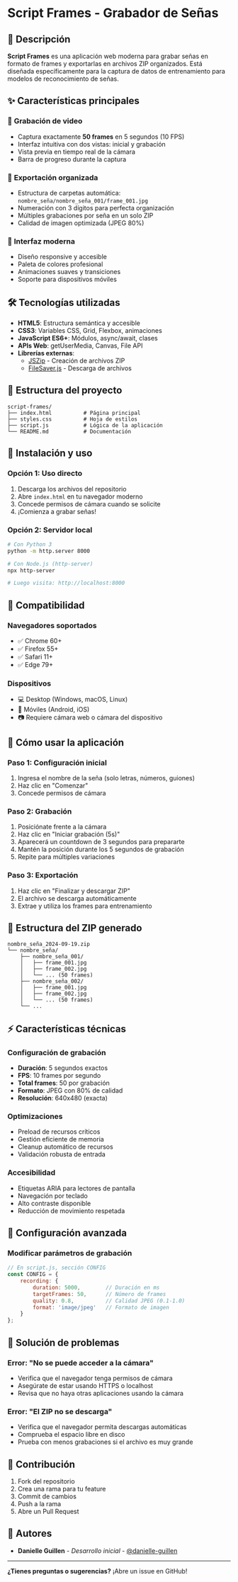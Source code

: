 # Script Frames - Grabador de Señas

## 📝 Descripción

**Script Frames** es una aplicación web moderna para grabar señas en formato de frames y exportarlas en archivos ZIP organizados. Está diseñada específicamente para la captura de datos de entrenamiento para modelos de reconocimiento de señas.

## ✨ Características principales

### 🎥 **Grabación de video**
- Captura exactamente **50 frames** en 5 segundos (10 FPS)
- Interfaz intuitiva con dos vistas: inicial y grabación
- Vista previa en tiempo real de la cámara
- Barra de progreso durante la captura

### 📁 **Exportación organizada**
- Estructura de carpetas automática: `nombre_seña/nombre_seña_001/frame_001.jpg`
- Numeración con 3 dígitos para perfecta organización
- Múltiples grabaciones por seña en un solo ZIP
- Calidad de imagen optimizada (JPEG 80%)

### 🎨 **Interfaz moderna**
- Diseño responsive y accesible
- Paleta de colores profesional
- Animaciones suaves y transiciones
- Soporte para dispositivos móviles

## 🛠️ Tecnologías utilizadas

- **HTML5**: Estructura semántica y accesible
- **CSS3**: Variables CSS, Grid, Flexbox, animaciones
- **JavaScript ES6+**: Módulos, async/await, clases
- **APIs Web**: getUserMedia, Canvas, File API
- **Librerías externas**:
  - [JSZip](https://stuk.github.io/jszip/) - Creación de archivos ZIP
  - [FileSaver.js](https://github.com/eligrey/FileSaver.js/) - Descarga de archivos

## 📂 Estructura del proyecto

```
script-frames/
├── index.html          # Página principal
├── styles.css          # Hoja de estilos
├── script.js           # Lógica de la aplicación
└── README.md           # Documentación
```

## 🚀 Instalación y uso

### **Opción 1: Uso directo**
1. Descarga los archivos del repositorio
2. Abre `index.html` en tu navegador moderno
3. Concede permisos de cámara cuando se solicite
4. ¡Comienza a grabar señas!

### **Opción 2: Servidor local**
```bash
# Con Python 3
python -m http.server 8000

# Con Node.js (http-server)
npx http-server

# Luego visita: http://localhost:8000
```

## 📱 Compatibilidad

### **Navegadores soportados**
- ✅ Chrome 60+
- ✅ Firefox 55+
- ✅ Safari 11+
- ✅ Edge 79+

### **Dispositivos**
- 💻 Desktop (Windows, macOS, Linux)
- 📱 Móviles (Android, iOS)
- 📷 Requiere cámara web o cámara del dispositivo

## 🎯 Cómo usar la aplicación

### **Paso 1: Configuración inicial**
1. Ingresa el nombre de la seña (solo letras, números, guiones)
2. Haz clic en "Comenzar"
3. Concede permisos de cámara

### **Paso 2: Grabación**
1. Posiciónate frente a la cámara
2. Haz clic en "Iniciar grabación (5s)"
3. Aparecerá un countdown de 3 segundos para prepararte
4. Mantén la posición durante los 5 segundos de grabación
5. Repite para múltiples variaciones

### **Paso 3: Exportación**
1. Haz clic en "Finalizar y descargar ZIP"
2. El archivo se descarga automáticamente
3. Extrae y utiliza los frames para entrenamiento

## 📁 Estructura del ZIP generado

```
nombre_seña_2024-09-19.zip
└── nombre_seña/
    ├── nombre_seña_001/
    │   ├── frame_001.jpg
    │   ├── frame_002.jpg
    │   └── ... (50 frames)
    ├── nombre_seña_002/
    │   ├── frame_001.jpg
    │   ├── frame_002.jpg
    │   └── ... (50 frames)
    └── ...
```

## ⚡ Características técnicas

### **Configuración de grabación**
- **Duración**: 5 segundos exactos
- **FPS**: 10 frames por segundo
- **Total frames**: 50 por grabación
- **Formato**: JPEG con 80% de calidad
- **Resolución**: 640x480 (exacta)

### **Optimizaciones**
- Preload de recursos críticos
- Gestión eficiente de memoria
- Cleanup automático de recursos
- Validación robusta de entrada

### **Accesibilidad**
- Etiquetas ARIA para lectores de pantalla
- Navegación por teclado
- Alto contraste disponible
- Reducción de movimiento respetada

## 🔧 Configuración avanzada

### **Modificar parámetros de grabación**
```javascript
// En script.js, sección CONFIG
const CONFIG = {
    recording: {
        duration: 5000,        // Duración en ms
        targetFrames: 50,      // Número de frames
        quality: 0.8,          // Calidad JPEG (0.1-1.0)
        format: 'image/jpeg'   // Formato de imagen
    }
};
```

## 🐛 Solución de problemas

### **Error: "No se puede acceder a la cámara"**
- Verifica que el navegador tenga permisos de cámara
- Asegúrate de estar usando HTTPS o localhost
- Revisa que no haya otras aplicaciones usando la cámara

### **Error: "El ZIP no se descarga"**
- Verifica que el navegador permita descargas automáticas
- Comprueba el espacio libre en disco
- Prueba con menos grabaciones si el archivo es muy grande

## 🤝 Contribución

1. Fork del repositorio
2. Crea una rama para tu feature
3. Commit de cambios
4. Push a la rama
5. Abre un Pull Request

## 👥 Autores

- **Danielle Guillen** - *Desarrollo inicial* - [@danielle-guillen](https://github.com/danielle-guillen)

---

**¿Tienes preguntas o sugerencias?** ¡Abre un issue en GitHub!
